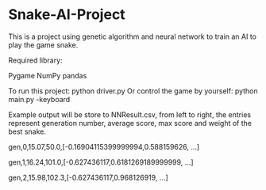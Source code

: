 # Snake-AI-Project
This is a project using genetic algorithm and neural network to train an AI to play the game snake.

Required library:

Pygame
NumPy
pandas

To run this project: python driver.py
Or control the game by yourself: python main.py -keyboard

Example output will be store to NNResult.csv, 
from left to right, the entries represent generation number, average score, max score and weight of the best snake.

gen,0,15.07,50.0,[-0.16904115399999994,0.588159626, ...]

gen,1,16.24,101.0,[-0.627436117,0.6181269189999999, ...]

gen,2,15.98,102.3,[-0.627436117,0.968126919, ...]

